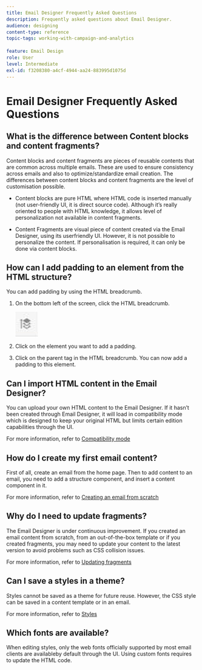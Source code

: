 ```yaml
---
title: Email Designer Frequently Asked Questions 
description: Frequently asked questions about Email Designer.
audience: designing
content-type: reference
topic-tags: working-with-campaign-and-analytics

feature: Email Design
role: User
level: Intermediate
exl-id: f3208380-a4cf-4944-aa24-883995d1075d
---
```

# Email Designer Frequently Asked Questions 

## What is the difference between Content blocks and content fragments? 

 Content blocks and content fragments are pieces of reusable contents that are common across multiple emails. These are used to ensure consistency across emails and also to optimize/standardize email creation. The differences between content blocks and content fragments are the level of customisation possible.

* Content blocks are pure HTML where HTML code is inserted manually (not user-friendly UI, it is direct source code). Although it’s really oriented to people with HTML knowledge, it allows level of personalization not available in content fragments.

* Content Fragments are visual piece of content created via the Email Designer, using its userfriendly UI. However, it is not possible to personalize the content. If personalisation is required, it can only be done via content blocks.

## How can I add padding to an element from the HTML structure?

You can add padding by using the HTML breadcrumb.

1. On the bottom left of the screen, click the HTML breadcrumb.

   ![](assets/do-not-localize/breadcrumb.png)

1. Click on the element you want to add a padding. 
1. Click on the parent tag in the HTML breadcrumb.
You can now add a padding to this element.

## Can I import HTML content in the Email Designer?

You can upload your own HTML content to the Email Designer. If it hasn’t been created through Email Designer, it will load in compatibility mode which is designed to keep your original HTML but limits certain edition capabilities through the UI.

For more information, refer to [Compatibility mode](../../designing/using/using-existing-content.md#compatibility-mode)

## How do I create my first email content?

First of all, create an email from the home page. 
Then to add content to an email, you need to add a structure component, and insert a content component in it.

For more information, refer to [Creating an email from scratch](../../designing/using/quick-start.md#from-scratch-email)

## Why do I need to update fragments? 

The Email Designer is under continuous improvement. If you created an email content from scratch, from an out-of-the-box template or if you created fragments, you may need to update your content to the latest version to avoid problems such as CSS collision issues.

For more information, refer to [Updating fragments](../../designing/using/designing-content-in-adobe-campaign.md#email-designer-updates)

## Can I save a styles in a theme? 

Styles cannot be saved as a theme for future reuse. However, the CSS style can be saved in a content template or in an email.

For more information, refer to [Styles](../../designing/using/styles.md)

## Which fonts are available? 

When editing styles, only the web fonts officially supported by most email clients are availableby default through the UI. Using custom fonts requires to update the HTML code.
